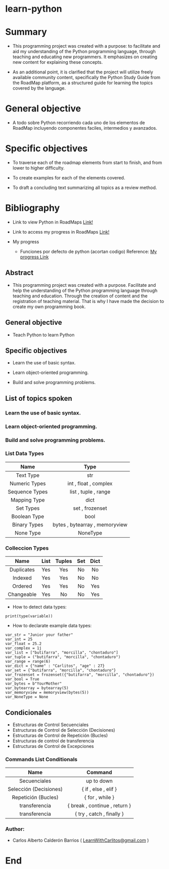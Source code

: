 # learn-python

# Summary

- This programming project was created with a purpose: to facilitate and aid my understanding of the Python programming language, through teaching and educating new programmers. It emphasizes on creating new content for explaining these concepts.

- As an additional point, it is clarified that the project will utilize freely available community content, specifically the Python Study Guide from the RoadMap platform, as a structured guide for learning the topics covered by the language.

# General objective

- A todo sobre Python recorriendo cada uno de los elementos de RoadMap incluyendo componentes faciles, intermedios y avanzados.

# Specific objectives

- To traverse each of the roadmap elements from start to finish, and from lower to higher difficulty.

- To create examples for each of the elements covered.

- To draft a concluding text summarizing all topics as a review method.

# Bibliography

- Link to view Python in RoadMaps [Link!](https://roadmap.sh/python)

- Link to access my progress in RoadMaps [Link!](https://roadmap.sh/python?s=645ab341f3d9ecfa51d91427)

- My progress

    - Funciones por defecto de python (acortan codigo)
        Reference: [My progress Link](https://roadmap.sh/python?s=645ab341f3d9ecfa51d91427)

## Abstract 

- This programming project was created with a purpose. Facilitate and help the understanding of the Python programming language through teaching and education. Through the creation of content and the registration of teaching material. That is why I have made the decision to create my own programming book.

## General objective

- Teach Python to learn Python

## Specific objectives

- Learn the use of basic syntax.

- Learn object-oriented programming.

- Build and solve programming problems.

## List of topics spoken

### Learn the use of basic syntax.

### Learn object-oriented programming.

### Build and solve programming problems.

### List Data Types

| Name  | Type  |
| :------------: | :---------------: |
| Text Type | str |
| Numeric Types | int , float , complex |
| Sequence Types | list , tuple , range |
| Mapping Type | dict |
| Set Types | set , frozenset |
| Boolean Type | bool |
| Binary Types | bytes , bytearray , memoryview |
| None Type | NoneType |

### Colleccion Types

| Name  | List  | Tuples  | Set  | Dict  |
| :------------: | :---------------: | :---------------: | :---------------: | :---------------: |
| Duplicates | Yes | Yes | No | No
| Indexed | Yes | Yes | No | No
| Ordered | Yes | Yes | No | Yes
| Changeable | Yes | No | No | Yes

- How to detect data types:

````
print(type(variable))
````
- How to declarate example data types:

````
var_str = "Junior your father"
var_int = 25
var_float = 25.2
var_complex = 1j
var_list = ["butifarra", "morcilla", "chontaduro"]
var_tuple = ("butifarra", "morcilla", "chontaduro")
var_range = range(6)
var_dict = {"name" : "Carlitos", "age" : 27}
var_set = {"butifarra", "morcilla", "chontaduro"}
var_frozenset = frozenset({"butifarra", "morcilla", "chontaduro"})
var_bool = True
var_bytes = b"YourMother"
var_bytearray = bytearray(5)
var_memoryview = memoryview(bytes(5))
var_NoneType = None
````

## Condicionales

- Estructuras de Control Secuenciales
- Estructuras de Control de Selección (Decisiones)
- Estructuras de Control de Repetición (Bucles)
- Estructuras de control de transferencia
- Estructuras de Control de Excepciones

### Commands List Conditionals

| Name  | Command |
| :------------: | :---------------: |
| Secuenciales | up to down |
| Selección (Decisiones) | { if , else , elif } |
| Repetición (Bucles) | { for , while } |
| transferencia | { break , continue , return } |
| transferencia | { try , catch , finally } |

### Author:

- Carlos Alberto Calderón Barrios ( LearnWithCarlitos@gmail.com )

# End
